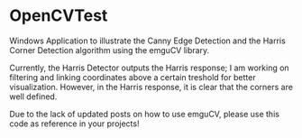 # OpenCVTest
Windows Application to illustrate the Canny Edge Detection and the Harris Corner Detection algorithm using the emguCV library.

Currently, the Harris Detector outputs the Harris response; I am working on filtering and linking coordinates above a certain
treshold for better visualization. However, in the Harris response, it is clear that the corners are well defined.

Due to the lack of updated posts on how to use emguCV, please use this code as reference in your projects!
